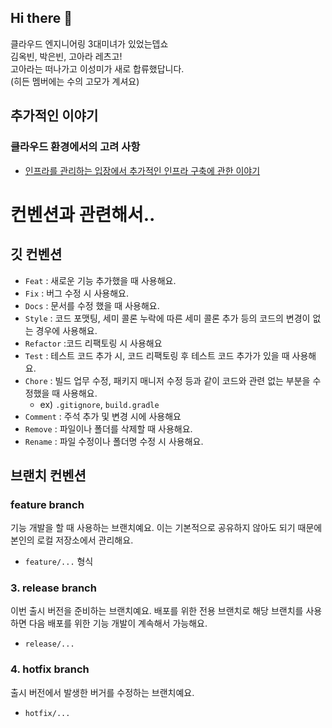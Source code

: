 ## Hi there 👋

클라우드 엔지니어링 3대미녀가 있었는뎁쇼<br>
김옥빈, 박은빈, 고아라 레츠고!<br>
고아라는 떠나가고 이성미가 새로 합류했답니다.<br>
(히든 멤버에는 수의 고모가 계셔요)


## 추가적인 이야기
### 클라우드 환경에서의 고려 사항
- [인프라를 관리하는 입장에서 추가적인 인프라 구축에 관한 이야기]()

# 컨벤션과 관련해서..
## 깃 컨벤션
- `Feat` : 새로운 기능 추가했을 때 사용해요.
- `Fix` : 버그 수정 시 사용해요.
- `Docs` : 문서를 수정 했을 때 사용해요.
- `Style` : 코드 포맷팅, 세미 콜론 누락에 따른 세미 콜론 추가 등의 코드의 변경이 없는 경우에 사용해요.
- `Refactor` :코드 리팩토링 시 사용해요
- `Test` : 테스트 코드 추가 시, 코드 리팩토링 후 테스트 코드 추가가 있을 때 사용해요.
- `Chore` : 빌드 업무 수정, 패키지 매니저 수정 등과 같이 코드와 관련 없는 부분을 수정했을 때 사용해요.
    - ex) `.gitignore`, `build.gradle`
- `Comment` : 주석 추가 및 변경 시에 사용해요
- `Remove` : 파일이나 폴더를 삭제할 때 사용해요.
- `Rename` : 파일 수정이나 폴더명 수정 시 사용해요.

## 브랜치 컨벤션
### **feature branch**
기능 개발을 할 때 사용하는 브랜치예요.
이는 기본적으로 공유하지 않아도 되기 때문에 본인의 로컬 저장소에서 관리해요.
- `feature/...` 형식
  
### **3. release branch**
이번 출시 버전을 준비하는 브랜치예요.
배포를 위한 전용 브랜치로 해당 브랜치를 사용하면 다음 배포를 위한 기능 개발이 계속해서 가능해요. 
- `release/...`
  
### **4. hotfix branch**
출시 버전에서 발생한 버거를 수정하는 브랜치예요.
- `hotfix/...`

